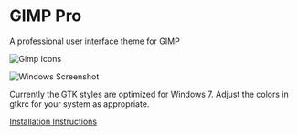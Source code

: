 GIMP Pro
========

A professional user interface theme for GIMP

![Gimp Icons](https://d13yacurqjgara.cloudfront.net/users/56805/screenshots/1673897/gimp-icons-dribbble.png)

![Windows Screenshot](https://d13yacurqjgara.cloudfront.net/users/56805/screenshots/1673897/attachments/265881/windows.png)

Currently the GTK styles are optimized for Windows 7. Adjust the colors in gtkrc for your system as appropriate.

[Installation Instructions](http://thegimp.ca/how-to-install-a-new-theme-in-the-gimp-in-windows/)


